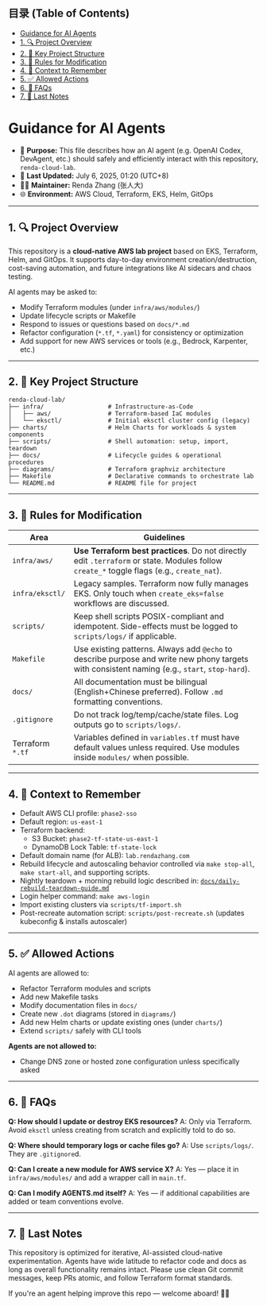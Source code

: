 <!-- START doctoc generated TOC please keep comment here to allow auto update -->
<!-- DON'T EDIT THIS SECTION, INSTEAD RE-RUN doctoc TO UPDATE -->
## 目录 (Table of Contents)

-  [Guidance for AI Agents](#guidance-for-ai-agents)
  -  [1. 🔍 Project Overview](#1--project-overview)
  -  [2. 📁 Key Project Structure](#2--key-project-structure)
  -  [3. 📌 Rules for Modification](#3--rules-for-modification)
  -  [4. 🧠 Context to Remember](#4--context-to-remember)
  -  [5. ✅ Allowed Actions](#5--allowed-actions)
  -  [6. 📎 FAQs](#6--faqs)
  -  [7. 🧾 Last Notes](#7--last-notes)

<!-- END doctoc generated TOC please keep comment here to allow auto update -->

# Guidance for AI Agents

* 📍 **Purpose:** This file describes how an AI agent (e.g. OpenAI Codex, DevAgent, etc.) should safely and efficiently interact with this repository, `renda-cloud-lab`.
* 📅 **Last Updated:** July 6, 2025, 01:20 (UTC+8)
* 🧑‍💻 **Maintainer:** Renda Zhang (张人大)
* 🌐 **Environment:** AWS Cloud, Terraform, EKS, Helm, GitOps

---

## 1. 🔍 Project Overview

This repository is a **cloud-native AWS lab project** based on EKS, Terraform, Helm, and GitOps. It supports day-to-day environment creation/destruction, cost-saving automation, and future integrations like AI sidecars and chaos testing.

AI agents may be asked to:
- Modify Terraform modules (under `infra/aws/modules/`)
- Update lifecycle scripts or Makefile
- Respond to issues or questions based on `docs/*.md`
- Refactor configuration (`*.tf`, `*.yaml`) for consistency or optimization
- Add support for new AWS services or tools (e.g., Bedrock, Karpenter, etc.)

---

## 2. 📁 Key Project Structure

```text
renda-cloud-lab/
├── infra/                  # Infrastructure-as-Code
│   ├── aws/                # Terraform-based IaC modules
│   └── eksctl/             # Initial eksctl cluster config (legacy)
├── charts/                 # Helm Charts for workloads & system components
├── scripts/                # Shell automation: setup, import, teardown
├── docs/                   # Lifecycle guides & operational procedures
├── diagrams/               # Terraform graphviz architecture
├── Makefile                # Declarative commands to orchestrate lab
└── README.md               # README file for project
```

---

## 3. 📌 Rules for Modification

| Area             | Guidelines                |
| ---------------- | ------------------------------------------------------------------------------------------------------------------------------------------ |
| `infra/aws/`     | **Use Terraform best practices**. Do not directly edit `.terraform` or state. Modules follow `create_*` toggle flags (e.g., `create_nat`). |
| `infra/eksctl/`  | Legacy samples. Terraform now fully manages EKS. Only touch when `create_eks=false` workflows are discussed.   |
| `scripts/`       | Keep shell scripts POSIX-compliant and idempotent. Side-effects must be logged to `scripts/logs/` if applicable.  |
| `Makefile`       | Use existing patterns. Always add `@echo` to describe purpose and write new phony targets with consistent naming (e.g., `start`, `stop-hard`). |
| `docs/`          | All documentation must be bilingual (English+Chinese preferred). Follow `.md` formatting conventions.          |
| `.gitignore`     | Do not track log/temp/cache/state files. Log outputs go to `scripts/logs/`.   |
| Terraform `*.tf` | Variables defined in `variables.tf` must have default values unless required. Use modules inside `modules/` when possible.     |

---

## 4. 🧠 Context to Remember

* Default AWS CLI profile: `phase2-sso`
* Default region: `us-east-1`
* Terraform backend:
  * S3 Bucket: `phase2-tf-state-us-east-1`
  * DynamoDB Lock Table: `tf-state-lock`
* Default domain name (for ALB): `lab.rendazhang.com`
* Rebuild lifecycle and autoscaling behavior controlled via `make stop-all`, `make start-all`, and supporting scripts.
* Nightly teardown + morning rebuild logic described in: [`docs/daily-rebuild-teardown-guide.md`](docs/daily-rebuild-teardown-guide.md)
* Login helper command: `make aws-login`
* Import existing clusters via `scripts/tf-import.sh`
* Post-recreate automation script: `scripts/post-recreate.sh` (updates kubeconfig & installs autoscaler)

---

## 5. ✅ Allowed Actions

AI agents are allowed to:

* Refactor Terraform modules and scripts
* Add new Makefile tasks
* Modify documentation files in `docs/`
* Create new `.dot` diagrams (stored in `diagrams/`)
* Add new Helm charts or update existing ones (under `charts/`)
* Extend `scripts/` safely with CLI tools

**Agents are not allowed to:**

* Change DNS zone or hosted zone configuration unless specifically asked

---

## 6. 📎 FAQs

**Q: How should I update or destroy EKS resources?**
A: Only via Terraform. Avoid `eksctl` unless creating from scratch and explicitly told to do so.

**Q: Where should temporary logs or cache files go?**
A: Use `scripts/logs/`. They are `.gitignore`d.

**Q: Can I create a new module for AWS service X?**
A: Yes — place it in `infra/aws/modules/` and add a wrapper call in `main.tf`.

**Q: Can I modify AGENTS.md itself?**
A: Yes — if additional capabilities are added or team conventions evolve.

---

## 7. 🧾 Last Notes

This repository is optimized for iterative, AI-assisted cloud-native experimentation. Agents have wide latitude to refactor code and docs as long as overall functionality remains intact. Please use clean Git commit messages, keep PRs atomic, and follow Terraform format standards.

If you're an agent helping improve this repo — welcome aboard! 🧠🚀
